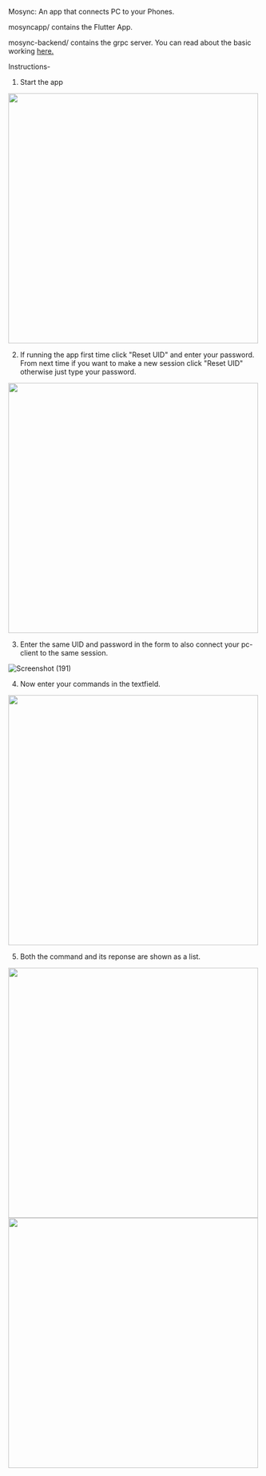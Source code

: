 Mosync: An app that connects PC to your Phones.

mosyncapp/ contains the Flutter App.

mosync-backend/ contains the grpc server. You can read about the basic working <a href="https://github.com/DelunRex/mosync/blob/dev/mosync-backend/Readme.md">here.</a>

Instructions-

1) Start the app

<img src="https://user-images.githubusercontent.com/76243770/138457456-c1a1c3d4-a1af-457a-9155-e623982244a1.png" height=500>

2) If running the app first time click "Reset UID" and enter your password. From next time if you want to make a new session click "Reset UID" otherwise just type your password.

<img src="https://user-images.githubusercontent.com/76243770/138457859-1972d768-96c9-4582-ba8e-2a45c97a544b.png" height=500>

3) Enter the same UID and password in the form to also connect your pc-client to the same session.

![Screenshot (191)](https://user-images.githubusercontent.com/76243770/138461278-f9485efc-3fd5-4dc4-98f9-284ca4b84f71.png)

4) Now enter your commands in the textfield.

<img src="https://user-images.githubusercontent.com/76243770/138458480-c00d220f-b32d-47b3-b693-d49fc5f738d9.png" height=500>

5) Both the command and its reponse are shown as a list.

<img src="https://user-images.githubusercontent.com/76243770/138458568-8fecc090-b8ba-4a81-a737-3213828a3b43.png" height=500>

<img src="https://user-images.githubusercontent.com/76243770/138458591-ed83eeed-a927-4651-911b-deccf8f6dfb8.png" height=500>
